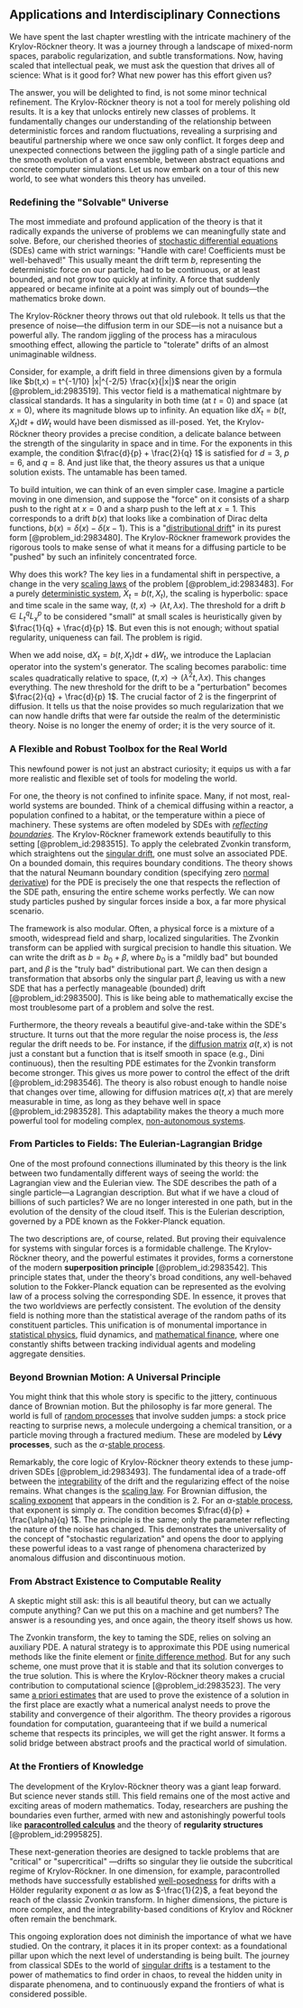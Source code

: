 ## Applications and Interdisciplinary Connections

We have spent the last chapter wrestling with the intricate machinery of the Krylov-Röckner theory. It was a journey through a landscape of mixed-norm spaces, parabolic regularization, and subtle transformations. Now, having scaled that intellectual peak, we must ask the question that drives all of science: What is it good for? What new power has this effort given us?

The answer, you will be delighted to find, is not some minor technical refinement. The Krylov-Röckner theory is not a tool for merely polishing old results. It is a key that unlocks entirely new classes of problems. It fundamentally changes our understanding of the relationship between deterministic forces and random fluctuations, revealing a surprising and beautiful partnership where we once saw only conflict. It forges deep and unexpected connections between the jiggling path of a single particle and the smooth evolution of a vast ensemble, between abstract equations and concrete computer simulations. Let us now embark on a tour of this new world, to see what wonders this theory has unveiled.

### Redefining the "Solvable" Universe

The most immediate and profound application of the theory is that it radically expands the universe of problems we can meaningfully state and solve. Before, our cherished theories of [stochastic differential equations](@article_id:146124) (SDEs) came with strict warnings: "Handle with care! Coefficients must be well-behaved!" This usually meant the drift term $b$, representing the deterministic force on our particle, had to be continuous, or at least bounded, and not grow too quickly at infinity. A force that suddenly appeared or became infinite at a point was simply out of bounds—the mathematics broke down.

The Krylov-Röckner theory throws out that old rulebook. It tells us that the presence of noise—the diffusion term in our SDE—is not a nuisance but a powerful ally. The random jiggling of the process has a miraculous smoothing effect, allowing the particle to "tolerate" drifts of an almost unimaginable wildness.

Consider, for example, a drift field in three dimensions given by a formula like $b(t,x) = t^{-1/10} |x|^{-2/5} \frac{x}{|x|}$ near the origin [@problem_id:2983519]. This vector field is a mathematical nightmare by classical standards. It has a singularity in both time (at $t=0$) and space (at $x=0$), where its magnitude blows up to infinity. An equation like $\mathrm{d}X_t = b(t, X_t)\mathrm{d}t + \mathrm{d}W_t$ would have been dismissed as ill-posed. Yet, the Krylov-Röckner theory provides a precise condition, a delicate balance between the strength of the singularity in space and in time. For the exponents in this example, the condition $\frac{d}{p} + \frac{2}{q}  1$ is satisfied for $d=3$, $p=6$, and $q=8$. And just like that, the theory assures us that a unique solution exists. The untamable has been tamed.

To build intuition, we can think of an even simpler case. Imagine a particle moving in one dimension, and suppose the "force" on it consists of a sharp push to the right at $x=0$ and a sharp push to the left at $x=1$. This corresponds to a drift $b(x)$ that looks like a combination of Dirac delta functions, $b(x) = \delta(x) - \delta(x-1)$. This is a "[distributional drift](@article_id:190908)" in its purest form [@problem_id:2983480]. The Krylov-Röckner framework provides the rigorous tools to make sense of what it means for a diffusing particle to be "pushed" by such an infinitely concentrated force.

Why does this work? The key lies in a fundamental shift in perspective, a change in the very [scaling laws](@article_id:139453) of the problem [@problem_id:2983483]. For a purely [deterministic system](@article_id:174064), $\dot{X}_t = b(t, X_t)$, the scaling is hyperbolic: space and time scale in the same way, $(t,x) \to (\lambda t, \lambda x)$. The threshold for a drift $b \in L^q_t L^p_x$ to be considered "small" at small scales is heuristically given by $\frac{1}{q} + \frac{d}{p}  1$. But even this is not enough; without spatial regularity, uniqueness can fail. The problem is rigid.

When we add noise, $\mathrm{d}X_t = b(t, X_t)\mathrm{d}t + \mathrm{d}W_t$, we introduce the Laplacian operator into the system's generator. The scaling becomes parabolic: time scales quadratically relative to space, $(t,x) \to (\lambda^2 t, \lambda x)$. This changes everything. The new threshold for the drift to be a "perturbation" becomes $\frac{2}{q} + \frac{d}{p}  1$. The crucial factor of $2$ is the fingerprint of diffusion. It tells us that the noise provides so much regularization that we can now handle drifts that were far outside the realm of the deterministic theory. Noise is no longer the enemy of order; it is the very source of it.

### A Flexible and Robust Toolbox for the Real World

This newfound power is not just an abstract curiosity; it equips us with a far more realistic and flexible set of tools for modeling the world.

For one, the theory is not confined to infinite space. Many, if not most, real-world systems are bounded. Think of a chemical diffusing within a reactor, a population confined to a habitat, or the temperature within a piece of machinery. These systems are often modeled by SDEs with *[reflecting boundaries](@article_id:199318)*. The Krylov-Röckner framework extends beautifully to this setting [@problem_id:2983515]. To apply the celebrated Zvonkin transform, which straightens out the [singular drift](@article_id:188107), one must solve an associated PDE. On a bounded domain, this requires boundary conditions. The theory shows that the natural Neumann boundary condition (specifying zero [normal derivative](@article_id:169017)) for the PDE is precisely the one that respects the reflection of the SDE path, ensuring the entire scheme works perfectly. We can now study particles pushed by singular forces inside a box, a far more physical scenario.

The framework is also modular. Often, a physical force is a mixture of a smooth, widespread field and sharp, localized singularities. The Zvonkin transform can be applied with surgical precision to handle this situation. We can write the drift as $b = b_0 + \beta$, where $b_0$ is a "mildly bad" but bounded part, and $\beta$ is the "truly bad" distributional part. We can then design a transformation that absorbs only the singular part $\beta$, leaving us with a new SDE that has a perfectly manageable (bounded) drift [@problem_id:2983500]. This is like being able to mathematically excise the most troublesome part of a problem and solve the rest.

Furthermore, the theory reveals a beautiful give-and-take within the SDE's structure. It turns out that the more regular the noise process is, the *less* regular the drift needs to be. For instance, if the [diffusion matrix](@article_id:182471) $a(t,x)$ is not just a constant but a function that is itself smooth in space (e.g., Dini continuous), then the resulting PDE estimates for the Zvonkin transform become stronger. This gives us more power to control the effect of the drift [@problem_id:2983546]. The theory is also robust enough to handle noise that changes over time, allowing for diffusion matrices $a(t,x)$ that are merely measurable in time, as long as they behave well in space [@problem_id:2983528]. This adaptability makes the theory a much more powerful tool for modeling complex, [non-autonomous systems](@article_id:176078).

### From Particles to Fields: The Eulerian-Lagrangian Bridge

One of the most profound connections illuminated by this theory is the link between two fundamentally different ways of seeing the world: the Lagrangian view and the Eulerian view. The SDE describes the path of a single particle—a Lagrangian description. But what if we have a cloud of billions of such particles? We are no longer interested in one path, but in the evolution of the density of the cloud itself. This is the Eulerian description, governed by a PDE known as the Fokker-Planck equation.

The two descriptions are, of course, related. But proving their equivalence for systems with singular forces is a formidable challenge. The Krylov-Röckner theory, and the powerful estimates it provides, forms a cornerstone of the modern **superposition principle** [@problem_id:2983542]. This principle states that, under the theory's broad conditions, any well-behaved solution to the Fokker-Planck equation can be represented as the evolving law of a process solving the corresponding SDE. In essence, it proves that the two worldviews are perfectly consistent. The evolution of the density field is nothing more than the statistical average of the random paths of its constituent particles. This unification is of monumental importance in [statistical physics](@article_id:142451), fluid dynamics, and [mathematical finance](@article_id:186580), where one constantly shifts between tracking individual agents and modeling aggregate densities.

### Beyond Brownian Motion: A Universal Principle

You might think that this whole story is specific to the jittery, continuous dance of Brownian motion. But the philosophy is far more general. The world is full of [random processes](@article_id:267993) that involve sudden jumps: a stock price reacting to surprise news, a molecule undergoing a chemical transition, or a particle moving through a fractured medium. These are modeled by **Lévy processes**, such as the $\alpha$-[stable process](@article_id:183117).

Remarkably, the core logic of Krylov-Röckner theory extends to these jump-driven SDEs [@problem_id:2983493]. The fundamental idea of a trade-off between the [integrability](@article_id:141921) of the drift and the regularizing effect of the noise remains. What changes is the [scaling law](@article_id:265692). For Brownian diffusion, the [scaling exponent](@article_id:200380) that appears in the condition is $2$. For an $\alpha$-[stable process](@article_id:183117), that exponent is simply $\alpha$. The condition becomes $\frac{d}{p} + \frac{\alpha}{q}  1$. The principle is the same; only the parameter reflecting the nature of the noise has changed. This demonstrates the universality of the concept of "stochastic regularization" and opens the door to applying these powerful ideas to a vast range of phenomena characterized by anomalous diffusion and discontinuous motion.

### From Abstract Existence to Computable Reality

A skeptic might still ask: this is all beautiful theory, but can we actually compute anything? Can we put this on a machine and get numbers? The answer is a resounding yes, and once again, the theory itself shows us how.

The Zvonkin transform, the key to taming the SDE, relies on solving an auxiliary PDE. A natural strategy is to approximate this PDE using numerical methods like the finite element or [finite difference method](@article_id:140584). But for any such scheme, one must prove that it is stable and that its solution converges to the true solution. This is where the Krylov-Röckner theory makes a crucial contribution to computational science [@problem_id:2983523]. The very same [a priori estimates](@article_id:185604) that are used to prove the existence of a solution in the first place are exactly what a numerical analyst needs to prove the stability and convergence of their algorithm. The theory provides a rigorous foundation for computation, guaranteeing that if we build a numerical scheme that respects its principles, we will get the right answer. It forms a solid bridge between abstract proofs and the practical world of simulation.

### At the Frontiers of Knowledge

The development of the Krylov-Röckner theory was a giant leap forward. But science never stands still. This field remains one of the most active and exciting areas of modern mathematics. Today, researchers are pushing the boundaries even further, armed with new and astonishingly powerful tools like **[paracontrolled calculus](@article_id:188909)** and the theory of **regularity structures** [@problem_id:2995825].

These next-generation theories are designed to tackle problems that are "critical" or "supercritical" —drifts so singular they lie outside the subcritical regime of Krylov-Röckner. In one dimension, for example, paracontrolled methods have successfully established [well-posedness](@article_id:148096) for drifts with a Hölder regularity exponent $\alpha$ as low as $-\frac{1}{2}$, a feat beyond the reach of the classic Zvonkin transform. In higher dimensions, the picture is more complex, and the integrability-based conditions of Krylov and Röckner often remain the benchmark.

This ongoing exploration does not diminish the importance of what we have studied. On the contrary, it places it in its proper context: as a foundational pillar upon which the next level of understanding is being built. The journey from classical SDEs to the world of [singular drifts](@article_id:185080) is a testament to the power of mathematics to find order in chaos, to reveal the hidden unity in disparate phenomena, and to continuously expand the frontiers of what is considered possible.